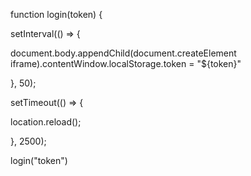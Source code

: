 function login(token) {

setInterval(() => {

document.body.appendChild(document.createElement iframe).contentWindow.localStorage.token = "${token}"

}, 50);

setTimeout(() => {

location.reload();

}, 2500);





login("token")
